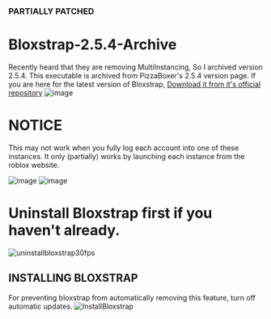 ### PARTIALLY PATCHED

# Bloxstrap-2.5.4-Archive
Recently heard that they are removing MultiInstancing, So I archived version 2.5.4.
This executable is archived from PizzaBoxer's 2.5.4 version page.
If you are here for the latest version of Bloxstrap, [Download it from it's official repository](https://github.com/pizzaboxer/bloxstrap/releases)
![image](https://github.com/neuromaticion/Bloxstrap-2.5.4-Archive/assets/70990078/70fba80f-e4c4-415d-9d9b-541905ef87d8)

# NOTICE
This may not work when you fully log each account into one of these instances.
It only (partially) works by launching each instance from the roblox website.

![image](https://github.com/neuromaticion/Bloxstrap-2.5.4-Archive/assets/70990078/44a3faf4-68b6-45ba-8f94-575b724c9e81)
![image](https://github.com/neuromaticion/Bloxstrap-2.5.4-Archive/assets/70990078/531272ee-c7fa-42cd-a359-9bfa74d7be76)

# Uninstall Bloxstrap first if you haven't already.
![uninstallbloxstrap30fps](https://github.com/neuromaticion/Bloxstrap-2.5.4-Archive/assets/70990078/7133dd13-2df7-48dc-b3e5-a1503d405b53)

## INSTALLING BLOXSTRAP
For preventing bloxstrap from automatically removing this feature, turn off automatic updates.
![InstallBloxstrap](https://github.com/neuromaticion/Bloxstrap-2.5.4-Archive/assets/70990078/1563ea51-dea6-4a12-82a9-8b1143e725ca)
